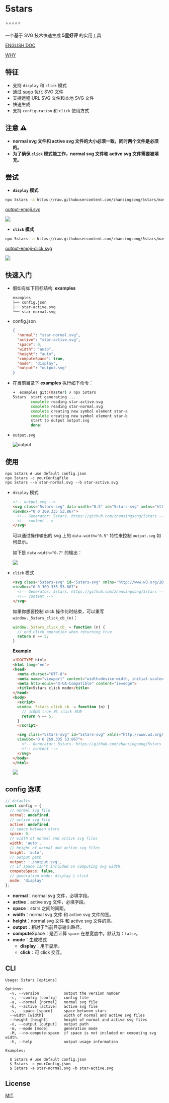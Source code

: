 # 5stars

:star::star::star::star::star:

一个基于 SVG 技术快速生成 **5星好评** 的实用工具

[ENGLISH DOC](./README.md)

[WHY](./docs/why.md)

## 特征

- 支持 `display` 和 `click` 模式
- 通过 [sogo](https://github.com/svg/svgo) 优化 SVG 文件
- 支持远程 URL SVG 文件和本地 SVG 文件
- 快速生成
- 支持 `configuration` 和 `click` 使用方式

## 注意 :warning:

- **normal svg 文件和 active svg 文件的大小必须一致，同时两个文件是必须的。**
- **为了确保 `click` 模式能工作，normal svg 文件和 active svg 文件需要被填充。**

## 尝试

- **`display` 模式**

```bash
npx 5stars -a https://raw.githubusercontent.com/zhansingsong/5stars/master/svgs/emoji-a.svg -b https://raw.githubusercontent.com/zhansingsong/5stars/master/svgs/emoji-b.svg -o output-emoji.svg -s 20
```
[output-emoji.svg](./medias/output-emoji.svg)

![](./medias/output-emoji.svg)

- **`click` 模式**

```bash
npx 5stars -a https://raw.githubusercontent.com/zhansingsong/5stars/master/svgs/emoji-a.svg -b https://raw.githubusercontent.com/zhansingsong/5stars/master/svgs/emoji-b.svg -o output-emoji-click.svg -m click -s 20
```
[output-emoji-click.svg](./medias/output-emoji-click.svg)

![](./medias/click-mode-emoji.gif)


## 快速入门

- 假如有如下目标结构: **examples**

  ```bash
  examples
  ├── config.json
  ├── star-active.svg
  └── star-normal.svg
  ```

- config.json

  ```json
  {
    "normal": "star-normal.svg",
    "active": "star-active.svg",
    "space": 0,
    "width": "auto",
    "height": "auto",
    "computeSpace": true,
    "mode": "display",
    "output": "output.svg"
  }
  ```
- 在当前目录下 **examples** 执行如下命令：

  ```bash
  ➜  examples git:(master) ✗ npx 5stars
  5stars  start generating ...
          complete reading star-active.svg
          complete reading star-normal.svg
          complete creating new symbol element star-a
          complete creating new symbol element star-b
          start to output output.svg
          done!
  ```

- `output.svg`

  ![output](examples/output.svg)


## 使用

```
npx 5stars # use default config.json
npx 5stars -c yourConfigFile
npx 5stars --a star-normal.svg --b star-active.svg
```

- `display` 模式

  ```html
  <!-- output.svg -->
  <svg class="5stars-svg" data-width="0.5" id="5stars-svg" xmlns="http://www.w3.org/2000/svg" xmlns:xlink="http://www.w3.org/1999/xlink" width="100%" height="100%"
  viewBox="0 0 309.335 53.867">
    <!-- Generator: 5stars. https://github.com/zhansingsong/5stars -->
    <!-- content -->
  </svg>
  ```
  可以通过操作输出的 svg 上的 `data-width="0.5"` 特性来控制 `output.svg` 如何显示。

  如下是 `data-width="0.7"` 的输出：

  ![](./medias/output.svg)

- `click` 模式

  ```html
  <svg class="5stars-svg" id="5stars-svg" xmlns="http://www.w3.org/2000/svg" xmlns:xlink="http://www.w3.org/1999/xlink" width="100%" height="100%"
  viewBox="0 0 309.335 53.867">
    <!-- Generator: 5stars. https://github.com/zhansingsong/5stars -->
    <!-- content -->
  </svg>
  ```
  如果你想要控制 click 操作何时结束，可以重写 `window._5stars_click_cb_(n)`：

  ```js
  window._5stars_click_cb_ = function (n) {
    // end click operation when returning true
    return n == 5;
  }
  ```
  **[Example](./examples/click-preview.html)**

  ```html
  <!DOCTYPE html>
  <html lang="en">
  <head>
    <meta charset="UTF-8">
    <meta name="viewport" content="width=device-width, initial-scale=1.0">
    <meta http-equiv="X-UA-Compatible" content="ie=edge">
    <title>5stars click mode</title>
  </head>
  <body>
    <script>
    window._5stars_click_cb_ = function (n) {
      // 当返回 true 时，click 结束
      return n == 5;
    }
    </script>

    <svg class="5stars-svg" id="5stars-svg" xmlns="http://www.w3.org/2000/svg" xmlns:xlink="http://www.w3.org/1999/xlink"  width="100%" height="100%"
    viewBox="0 0 269.335 53.867">
      <!-- Generator: 5stars. https://github.com/zhansingsong/5stars -->
      <!-- content -->
    </svg>
  </body>
  </html>
  ```

  ![](./medias/click-mode.gif)

## config 选项

```js
// defaults
const config = {
  // normal svg file
  normal: undefined,
  // active svg file
  active: undefined,
  // space between stars
  space: 0,
  // width of normal and active svg files
  width: 'auto',
  // height of normal and active svg files
  height: 'auto',
  // output path
  output: './output.svg',
  // if space isn't included on computing svg width.
  computeSpace: false,
  // generation mode: display | click
  mode: 'display'
};
```
- **normal**：normal svg 文件，必填字段。
- **active**：active svg 文件，必填字段。
- **space**：stars 之间的间距。
- **width**：normal svg 文件 和 active svg 文件的宽。
- **height**：normal svg 文件 和 active svg 文件的高。
- **output**：相对于当前目录输出路径。
- **compute**Space：是否计算 `space` 在总宽度中。默认为：`false`。
- **mode**：生成模式
  - **display**：用于显示。
  - **click**：可 click 交互。

## CLI

```
Usage: 5stars [options]

Options:
  -v, --version           output the version number
  -c, --config [config]   config file
  -a, --normal [normal]   normal svg file
  -b, --active [active]   active svg file
  -s, --space [space]     space between stars
  --width [width]         width of normal and active svg files
  --height [height]       height of normal and active svg files
  -o, --output [output]   output path
  -m, --mode [mode]       generation mode
  -M, --no-compute-space  if space is not included on computing svg width.
  -h, --help              output usage information

Examples:

  $ 5stars # use default config.json
  $ 5stars -c yourConfig.json
  $ 5stars -a star-normal.svg -b star-active.svg
```

## License

[MIT](LICENSE).